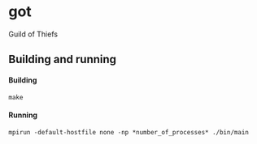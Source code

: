 got
===

Guild of Thiefs
## Building and running

#### Building
```
make
```

#### Running
```
mpirun -default-hostfile none -np *number_of_processes* ./bin/main
```
